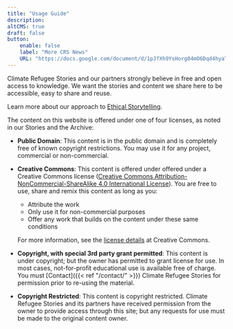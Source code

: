 ```yaml
---
title: "Usage Guide"
description:
altCMS: true
draft: false
button:
    enable: false
    label: "More CRS News"
    URL: "https://docs.google.com/document/d/1pJfXh9YsHorg04mO6Dqd4hyaTRxTUlo6yhSZqU8g6VE/edit?usp=sharing"
---
```

Climate Refugee Stories and our partners strongly believe in free and open access to knowledge. We want the stories and content we share here to be accessible, easy to share and reuse.

Learn more about our approach to [Ethical Storytelling](https://drive.google.com/file/d/1x75Omo3fhjdADClZyOVb-oO9BVIu9fDm/view).

The content on this website is offered under one of four licenses, as noted in our Stories and the Archive:

* **Public Domain**: This content is in the public domain and is completely free of known copyright restrictions. You may use it for any project, commercial or non-commercial.
* **Creative Commons**: This content is offered under offered under a Creative Commons license ([Creative Commons Attribution-NonCommercial-ShareAlike 4.0 International License](https://creativecommons.org/licenses/by-nc-sa/4.0/)).
You are free to use, share and remix this content as long as you:
  * Attribute the work
  * Only use it for non-commercial purposes
  * Offer any work that builds on the content under these same conditions

  For more information, see the [license details](https://creativecommons.org/licenses/by-nc-sa/4.0/) at Creative Commons.
* **Copyright, with special 3rd party grant permitted**: This content is under copyright; but the owner has permitted to grant license for use.
In most cases, not-for-profit educational use is available free of charge.
You must [Contact]({{< ref "/contact/" >}}) Climate Refugee Stories for permission prior to re-using the material.
* **Copyright Restricted**: This content is copyright restricted. Climate Refugee Stories and its partners have received permission from the owner to provide access through this site; but any requests for use must be made to the original content owner.
